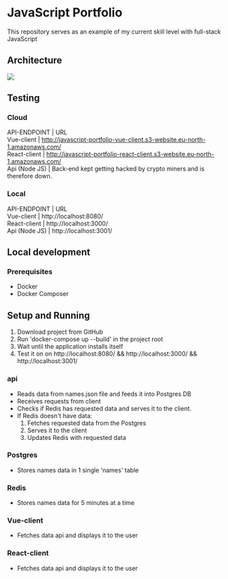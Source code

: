 # JavaScript Portfolio

This repository serves as an example of my current skill level with full-stack JavaScript


## Architecture

<img src="https://s3.eu-north-1.amazonaws.com/elar-saks.info/full-stack.js-arhitecture.png" />

## Testing

### Cloud
API-ENDPOINT | URL  
Vue-client | http://javascript-portfolio-vue-client.s3-website.eu-north-1.amazonaws.com/  
React-client | http://javascript-portfolio-react-client.s3-website.eu-north-1.amazonaws.com/  
Api (Node JS) | Back-end kept getting hacked by crypto miners and is therefore down. 

### Local
API-ENDPOINT | URL  
Vue-client | http://localhost:8080/  
React-client | http://localhost:3000/  
Api (Node JS) | http://localhost:3001/  

## Local development

### Prerequisites

- Docker
- Docker Composer

## Setup and Running

1. Download project from GitHub
2. Run 'docker-compose up --build' in the project root
3. Wait until the application installs itself
4. Test it on on http://localhost:8080/ && http://localhost:3000/ && http://localhost:3001/

### api

- Reads data from names.json file and feeds it into Postgres DB
- Receives requests from client
- Checks if Redis has requested data and serves it to the client.
- If Redis doesn't have data:
  1. Fetches requested data from the Postgres
  2. Serves it to the client
  3. Updates Redis with requested data

### Postgres

- Stores names data in 1 single 'names' table

### Redis

- Stores names data for 5 minutes at a time

### Vue-client

- Fetches data api and displays it to the user

### React-client

- Fetches data api and displays it to the user

